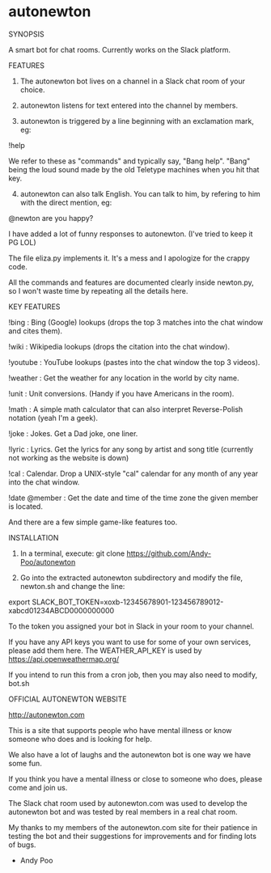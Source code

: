 # autonewton
SYNOPSIS

A smart bot for chat rooms. Currently works on the Slack platform.


FEATURES

1. The autonewton bot lives on a channel in a Slack chat room of your choice.

2. autonewton listens for text entered into the channel by members.

3. autonewton is triggered by a line beginning with an exclamation mark, eg:

!help

We refer to these as "commands" and typically say, "Bang help".
"Bang" being the loud sound made by the old Teletype machines when
you hit that key.

4. autonewton can also talk English. You can talk to him,
by refering to him with the direct mention, eg:

@newton are you happy?

I have added a lot of funny responses to autonewton.
(I've tried to keep it PG LOL)

The file eliza.py implements it. It's a mess and I apologize for the crappy code.


All the commands and features are documented clearly inside newton.py,
so I won't waste time by repeating all the details here.


KEY FEATURES

!bing : Bing (Google) lookups (drops the top 3 matches into the chat window and cites them).

!wiki : Wikipedia lookups (drops the citation into the chat window).

!youtube : YouTube lookups (pastes into the chat window the top 3 videos).

!weather : Get the weather for any location in the world by city name.

!unit : Unit conversions. (Handy if you have Americans in the room).

!math : A simple math calculator that can also interpret Reverse-Polish notation (yeah I'm a geek).

!joke : Jokes. Get a Dad joke, one liner.

!lyric : Lyrics. Get the lyrics for any song by artist and song title (currently not working as the website is down)

!cal : Calendar. Drop a UNIX-style "cal" calendar for any month of any year into the chat window.

!date @member : Get the date and time of the time zone the given member is located.

And there are a few simple game-like features too.


INSTALLATION

1. In a terminal, execute:
git clone https://github.com/Andy-Poo/autonewton

2. Go into the extracted autonewton subdirectory and modify the file,
newton.sh and change the line:

export SLACK_BOT_TOKEN=xoxb-12345678901-123456789012-xabcd01234ABCD0000000000

To the token you assigned your bot in Slack in your room to your channel.

If you have any API keys you want to use for some of your own services,
please add them here.
The WEATHER_API_KEY is used by https://api.openweathermap.org/

If you intend to run this from a cron job, then you may also need to
modify, bot.sh


OFFICIAL AUTONEWTON WEBSITE

http://autonewton.com

This is a site that supports people who have mental illness or
know someone who does and is looking for help.

We also have a lot of laughs and the autonewton bot is one way
we have some fun.

If you think you have a mental illness or close to someone who does,
please come and join us.

The Slack chat room used by autonewton.com was used to develop
the autonewton bot and was tested by real members in a real chat room.

My thanks to my members of the autonewton.com site for their patience
in testing the bot and their suggestions for improvements and for
finding lots of bugs.

- Andy Poo
